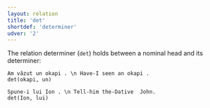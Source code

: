 ```yaml
---
layout: relation
title: 'det'
shortdef: 'determiner'
udver: '2'
---
```


The relation determiner (`det`) holds between a nominal head and its determiner:

~~~ sdparse
Am văzut un okapi . \n Have-I seen an okapi .
det(okapi, un)
~~~

~~~ sdparse
Spune-i lui Ion . \n Tell-him the-Dative  John.
det(Ion, lui)
~~~
<!-- Interlanguage links updated So kvě 14 19:03:28 CEST 2022 -->
